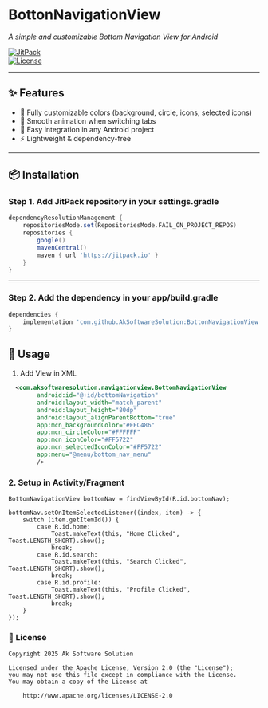 # BottonNavigationView  
_A simple and customizable Bottom Navigation View for Android_  

[![JitPack](https://jitpack.io/v/AkSoftwareSolution/BottonNavigationView.svg)](https://jitpack.io/#AkSoftwareSolution/BottonNavigationView)  
[![License](https://img.shields.io/badge/license-Apache%202.0-blue.svg)](LICENSE)  

---

## ✨ Features
- 🎨 Fully customizable colors (background, circle, icons, selected icons)  
- 🔄 Smooth animation when switching tabs  
- 📱 Easy integration in any Android project  
- ⚡ Lightweight & dependency-free  

---

## 📦 Installation  

### Step 1. Add JitPack repository in your **settings.gradle**  
```gradle
dependencyResolutionManagement {
    repositoriesMode.set(RepositoriesMode.FAIL_ON_PROJECT_REPOS)
    repositories {
        google()
        mavenCentral()
        maven { url 'https://jitpack.io' }
    }
}
```
---
### Step 2. Add the dependency in your app/build.gradle
```gradle
dependencies {
    implementation 'com.github.AkSoftwareSolution:BottonNavigationView:1.2.1'
} 
```

## 🚀 Usage

1. Add View in XML

```xml
  <com.aksoftwaresolution.navigationview.BottomNavigationView
        android:id="@+id/bottomNavigation"
        android:layout_width="match_parent"
        android:layout_height="80dp"
        android:layout_alignParentBottom="true"
        app:mcn_backgroundColor="#EFC486"
        app:mcn_circleColor="#FFFFFF"
        app:mcn_iconColor="#FF5722"
        app:mcn_selectedIconColor="#FF5722"
        app:menu="@menu/bottom_nav_menu"
        />


```
### 2. Setup in Activity/Fragment
```Activity/Fragment
BottomNavigationView bottomNav = findViewById(R.id.bottomNav);

bottomNav.setOnItemSelectedListener((index, item) -> {
    switch (item.getItemId()) {
        case R.id.home:
            Toast.makeText(this, "Home Clicked", Toast.LENGTH_SHORT).show();
            break;
        case R.id.search:
            Toast.makeText(this, "Search Clicked", Toast.LENGTH_SHORT).show();
            break;
        case R.id.profile:
            Toast.makeText(this, "Profile Clicked", Toast.LENGTH_SHORT).show();
            break;
    }
});
```
### 📜 License
```License
Copyright 2025 Ak Software Solution

Licensed under the Apache License, Version 2.0 (the "License");
you may not use this file except in compliance with the License.
You may obtain a copy of the License at

    http://www.apache.org/licenses/LICENSE-2.0
    
